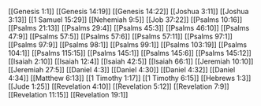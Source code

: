 [[Genesis 1:1]]
[[Genesis 14:19]]
[[Genesis 14:22]]
[[Joshua 3:11]]
[[Joshua 3:13]]
[[1 Samuel 15:29]]
[[Nehemiah 9:5]]
[[Job 37:22]]
[[Psalms 10:16]]
[[Psalms 21:13]]
[[Psalms 29:4]]
[[Psalms 45:3]]
[[Psalms 46:10]]
[[Psalms 47:9]]
[[Psalms 57:5]]
[[Psalms 57:6]]
[[Psalms 57:11]]
[[Psalms 97:1]]
[[Psalms 97:9]]
[[Psalms 98:1]]
[[Psalms 99:1]]
[[Psalms 103:19]]
[[Psalms 104:1]]
[[Psalms 115:15]]
[[Psalms 145:1]]
[[Psalms 145:6]]
[[Psalms 145:12]]
[[Isaiah 2:10]]
[[Isaiah 12:4]]
[[Isaiah 42:5]]
[[Isaiah 66:1]]
[[Jeremiah 10:10]]
[[Jeremiah 27:5]]
[[Daniel 4:3]]
[[Daniel 4:30]]
[[Daniel 4:32]]
[[Daniel 4:34]]
[[Matthew 6:13]]
[[1 Timothy 1:17]]
[[1 Timothy 6:15]]
[[Hebrews 1:3]]
[[Jude 1:25]]
[[Revelation 4:10]]
[[Revelation 5:12]]
[[Revelation 7:9]]
[[Revelation 11:15]]
[[Revelation 19:1]]

